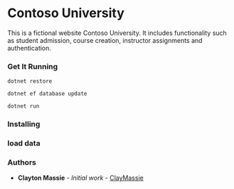 # Contoso University

This is a fictional website Contoso University. It includes functionality such as student admission, course creation, instructor assignments and authentication. 

### Get It Running

```
dotnet restore
```
```
dotnet ef database update
```
```
dotnet run
```

### Installing


### load data


### Authors
* **Clayton Massie** - *Initial work* - [ClayMassie ](https://github.com/clmassie1)

